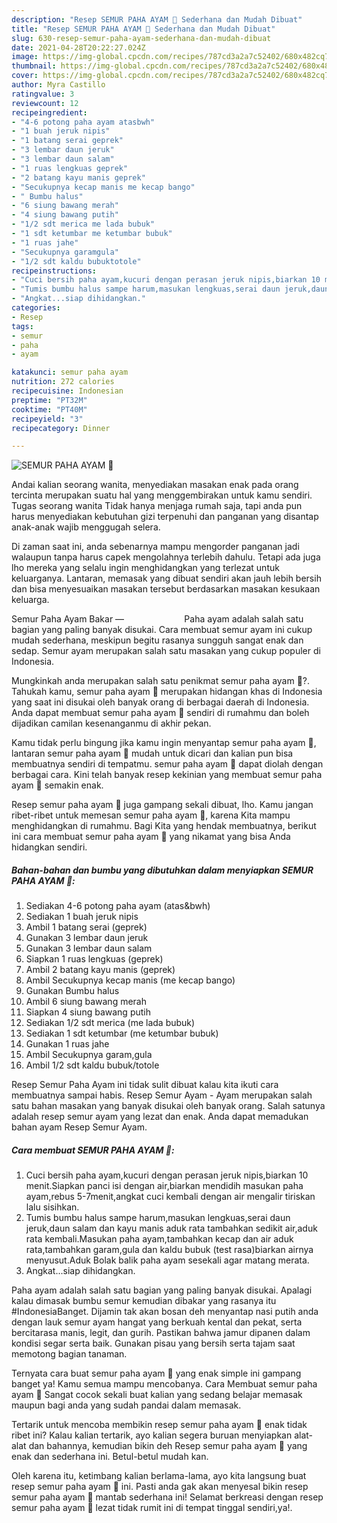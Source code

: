 ```yaml
---
description: "Resep SEMUR PAHA AYAM 🍗 Sederhana dan Mudah Dibuat"
title: "Resep SEMUR PAHA AYAM 🍗 Sederhana dan Mudah Dibuat"
slug: 630-resep-semur-paha-ayam-sederhana-dan-mudah-dibuat
date: 2021-04-28T20:22:27.024Z
image: https://img-global.cpcdn.com/recipes/787cd3a2a7c52402/680x482cq70/semur-paha-ayam-🍗-foto-resep-utama.jpg
thumbnail: https://img-global.cpcdn.com/recipes/787cd3a2a7c52402/680x482cq70/semur-paha-ayam-🍗-foto-resep-utama.jpg
cover: https://img-global.cpcdn.com/recipes/787cd3a2a7c52402/680x482cq70/semur-paha-ayam-🍗-foto-resep-utama.jpg
author: Myra Castillo
ratingvalue: 3
reviewcount: 12
recipeingredient:
- "4-6 potong paha ayam atasbwh"
- "1 buah jeruk nipis"
- "1 batang serai geprek"
- "3 lembar daun jeruk"
- "3 lembar daun salam"
- "1 ruas lengkuas geprek"
- "2 batang kayu manis geprek"
- "Secukupnya kecap manis me kecap bango"
- " Bumbu halus"
- "6 siung bawang merah"
- "4 siung bawang putih"
- "1/2 sdt merica me lada bubuk"
- "1 sdt ketumbar me ketumbar bubuk"
- "1 ruas jahe"
- "Secukupnya garamgula"
- "1/2 sdt kaldu bubuktotole"
recipeinstructions:
- "Cuci bersih paha ayam,kucuri dengan perasan jeruk nipis,biarkan 10 menit.Siapkan panci isi dengan air,biarkan mendidih masukan paha ayam,rebus 5-7menit,angkat cuci kembali dengan air mengalir tiriskan lalu sisihkan."
- "Tumis bumbu halus sampe harum,masukan lengkuas,serai daun jeruk,daun salam dan kayu manis aduk rata tambahkan sedikit air,aduk rata kembali.Masukan paha ayam,tambahkan kecap dan air aduk rata,tambahkan garam,gula dan kaldu bubuk (test rasa)biarkan airnya menyusut.Aduk Bolak balik paha ayam sesekali agar matang merata."
- "Angkat...siap dihidangkan."
categories:
- Resep
tags:
- semur
- paha
- ayam

katakunci: semur paha ayam 
nutrition: 272 calories
recipecuisine: Indonesian
preptime: "PT32M"
cooktime: "PT40M"
recipeyield: "3"
recipecategory: Dinner

---
```



![SEMUR PAHA AYAM 🍗](https://img-global.cpcdn.com/recipes/787cd3a2a7c52402/680x482cq70/semur-paha-ayam-🍗-foto-resep-utama.jpg)

Andai kalian seorang wanita, menyediakan masakan enak pada orang tercinta merupakan suatu hal yang menggembirakan untuk kamu sendiri. Tugas seorang  wanita Tidak hanya menjaga rumah saja, tapi anda pun harus menyediakan kebutuhan gizi terpenuhi dan panganan yang disantap anak-anak wajib menggugah selera.

Di zaman  saat ini, anda sebenarnya mampu mengorder panganan jadi walaupun tanpa harus capek mengolahnya terlebih dahulu. Tetapi ada juga lho mereka yang selalu ingin menghidangkan yang terlezat untuk keluarganya. Lantaran, memasak yang dibuat sendiri akan jauh lebih bersih dan bisa menyesuaikan masakan tersebut berdasarkan masakan kesukaan keluarga. 

Semur Paha Ayam Bakar —⠀⠀⠀⠀⠀⠀⠀⠀⠀ Paha ayam adalah salah satu bagian yang paling banyak disukai. Cara membuat semur ayam ini cukup mudah sederhana, meskipun begitu rasanya sungguh sangat enak dan sedap. Semur ayam merupakan salah satu masakan yang cukup populer di Indonesia.

Mungkinkah anda merupakan salah satu penikmat semur paha ayam 🍗?. Tahukah kamu, semur paha ayam 🍗 merupakan hidangan khas di Indonesia yang saat ini disukai oleh banyak orang di berbagai daerah di Indonesia. Anda dapat membuat semur paha ayam 🍗 sendiri di rumahmu dan boleh dijadikan camilan kesenanganmu di akhir pekan.

Kamu tidak perlu bingung jika kamu ingin menyantap semur paha ayam 🍗, lantaran semur paha ayam 🍗 mudah untuk dicari dan kalian pun bisa membuatnya sendiri di tempatmu. semur paha ayam 🍗 dapat diolah dengan berbagai cara. Kini telah banyak resep kekinian yang membuat semur paha ayam 🍗 semakin enak.

Resep semur paha ayam 🍗 juga gampang sekali dibuat, lho. Kamu jangan ribet-ribet untuk memesan semur paha ayam 🍗, karena Kita mampu menghidangkan di rumahmu. Bagi Kita yang hendak membuatnya, berikut ini cara membuat semur paha ayam 🍗 yang nikamat yang bisa Anda hidangkan sendiri.

<!--inarticleads1-->

##### Bahan-bahan dan bumbu yang dibutuhkan dalam menyiapkan SEMUR PAHA AYAM 🍗:

1. Sediakan 4-6 potong paha ayam (atas&amp;bwh)
1. Sediakan 1 buah jeruk nipis
1. Ambil 1 batang serai (geprek)
1. Gunakan 3 lembar daun jeruk
1. Gunakan 3 lembar daun salam
1. Siapkan 1 ruas lengkuas (geprek)
1. Ambil 2 batang kayu manis (geprek)
1. Ambil Secukupnya kecap manis (me kecap bango)
1. Gunakan  Bumbu halus
1. Ambil 6 siung bawang merah
1. Siapkan 4 siung bawang putih
1. Sediakan 1/2 sdt merica (me lada bubuk)
1. Sediakan 1 sdt ketumbar (me ketumbar bubuk)
1. Gunakan 1 ruas jahe
1. Ambil Secukupnya garam,gula
1. Ambil 1/2 sdt kaldu bubuk/totole


Resep Semur Paha Ayam ini tidak sulit dibuat kalau kita ikuti cara membuatnya sampai habis. Resep Semur Ayam - Ayam merupakan salah satu bahan masakan yang banyak disukai oleh banyak orang. Salah satunya adalah resep semur ayam yang lezat dan enak. Anda dapat memadukan bahan ayam Resep Semur Ayam. 

<!--inarticleads2-->

##### Cara membuat SEMUR PAHA AYAM 🍗:

1. Cuci bersih paha ayam,kucuri dengan perasan jeruk nipis,biarkan 10 menit.Siapkan panci isi dengan air,biarkan mendidih masukan paha ayam,rebus 5-7menit,angkat cuci kembali dengan air mengalir tiriskan lalu sisihkan.
1. Tumis bumbu halus sampe harum,masukan lengkuas,serai daun jeruk,daun salam dan kayu manis aduk rata tambahkan sedikit air,aduk rata kembali.Masukan paha ayam,tambahkan kecap dan air aduk rata,tambahkan garam,gula dan kaldu bubuk (test rasa)biarkan airnya menyusut.Aduk Bolak balik paha ayam sesekali agar matang merata.
1. Angkat...siap dihidangkan.


Paha ayam adalah salah satu bagian yang paling banyak disukai. Apalagi kalau dimasak bumbu semur kemudian dibakar yang rasanya itu #IndonesiaBanget. Dijamin tak akan bosan deh menyantap nasi putih anda dengan lauk semur ayam hangat yang berkuah kental dan pekat, serta bercitarasa manis, legit, dan gurih. Pastikan bahwa jamur dipanen dalam kondisi segar serta baik. Gunakan pisau yang bersih serta tajam saat memotong bagian tanaman. 

Ternyata cara buat semur paha ayam 🍗 yang enak simple ini gampang banget ya! Kamu semua mampu mencobanya. Cara Membuat semur paha ayam 🍗 Sangat cocok sekali buat kalian yang sedang belajar memasak maupun bagi anda yang sudah pandai dalam memasak.

Tertarik untuk mencoba membikin resep semur paha ayam 🍗 enak tidak ribet ini? Kalau kalian tertarik, ayo kalian segera buruan menyiapkan alat-alat dan bahannya, kemudian bikin deh Resep semur paha ayam 🍗 yang enak dan sederhana ini. Betul-betul mudah kan. 

Oleh karena itu, ketimbang kalian berlama-lama, ayo kita langsung buat resep semur paha ayam 🍗 ini. Pasti anda gak akan menyesal bikin resep semur paha ayam 🍗 mantab sederhana ini! Selamat berkreasi dengan resep semur paha ayam 🍗 lezat tidak rumit ini di tempat tinggal sendiri,ya!.

